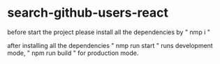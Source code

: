 # search-github-users-react

before start the project please install all the dependencies by " nmp i "

after installing all the dependencies " nmp run start " runs development mode,  " npm run build " for production mode. 
